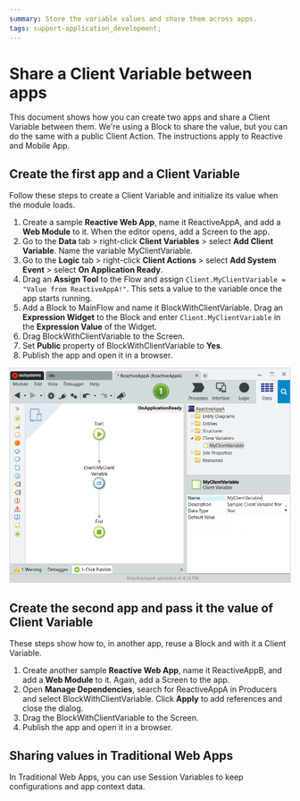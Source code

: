 ```yaml
---
summary: Store the variable values and share them across apps.
tags: support-application_development;
---
```


# Share a Client Variable between apps

This document shows how you can create two apps and share a Client Variable between them. We're using a Block to share the value, but you can do the same with a public Client Action. The instructions apply to Reactive and Mobile App.

## Create the first app and a Client Variable

Follow these steps to create a Client Variable and initialize its value when the module loads.

1. Create a sample **Reactive Web App**, name it ReactiveAppA, and add a **Web Module** to it. When the editor opens, add a Screen to the app.
1. Go to the **Data** tab > right-click **Client Variables** > select **Add Client Variable**. Name the variable MyClientVariable.
1. Go to the **Logic** tab > right-click **Client Actions** > select **Add System Event** > select **On Application Ready**.
1. Drag an **Assign Tool** to the Flow and assign `Client.MyClientVariable = "Value from ReactiveAppA!"`. This sets a value to the variable once the app starts running.
1. Add a Block to MainFlow and name it BlockWithClientVariable. Drag an **Expression Widget** to the Block and enter `Client.MyClientVariable` in the **Expression Value** of the Widget.
1. Drag BlockWithClientVariable to the Screen.
1. Set **Public** property of BlockWithClientVariable to **Yes**.
1. Publish the app and open it in a browser.

![Sample App A with a Client Variable](<images/client-variable.png?width=700>)

## Create the second app and pass it the value of Client Variable

These steps show how to, in another app, reuse a Block and with it a Client Variable. 

1. Create another sample **Reactive Web App**, name it ReactiveAppB, and add a **Web Module** to it. Again, add a Screen to the app.
2. Open **Manage Dependencies**, search for ReactiveAppA in Producers and select BlockWithClientVariable. Click **Apply** to add references and close the dialog.
3. Drag the BlockWithClientVariable to the Screen.
4. Publish the app and open it in a browser.

## Sharing values in Traditional Web Apps 

In Traditional Web Apps, you can use Session Variables to keep configurations and app context data.
